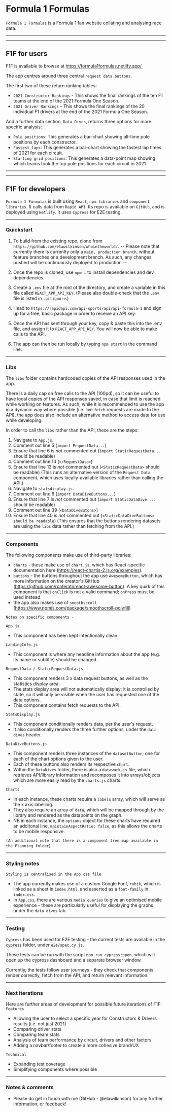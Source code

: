 # Formula 1 Formulas
`Formula 1 Formulas` is a Formula 1 fan website collating and analysing race data.

-----
-----

## F1F for users
F1F is available to browse at https://formula1formulas.netlify.app/

The app centres around three central `request data buttons`. 

The first two of these return ranking tables:
- `2021 Constructor Rankings` - This shows the final rankings of the ten F1 teams at the end of the 2021 Formula One Season.
- `2021 Driver Rankings` - This shows the final rankings of the 20 individual F1 drivers at the end of the 2021 Formula One Season.

And a further data section, `Data Dives`, returns three options for more specific analysis:
- `Pole positions`: This generates a bar-chart showing all-time pole positions by each constructor. 
- `Fastest laps`: This generates a bar-chart showing the fastest lap times of 2021 for each circuit. 
- `Starting grid positions`: This generates a data-point map showing which teams took the top pole positions for each circuit in 2021. 

-----
-----

## F1F for developers
`Formula 1 Formulas` is built using `React`, `npm libraries` and `component libraries`.
It calls data from `Rapid API`.
Its repo is available on `GitHub`, and is deployed using `Netlify`.
It uses `Cypress` for E2E testing.

-----

### Quickstart
1) To build from the existing repo, clone from `https://github.com/elawilkinson/whointheworld/`.
 -- Please note that currently there is currenlty only a `main, production branch`, without feature branches or a development branch. As such, any changes pushed will be continuously deployed to production -- 

2) Once the repo is cloned, use `npm i` to install dependencies and dev dependencies. 

3) Create a `.env` file at the root of the directory, and create a variable in this file called `REACT_APP_API_KEY`. (Please also double-check that the `.env` file is listed in `.gitignore`.)

4) Head to `https://rapidapi.com/api-sports/api/api-formula-1` and sign up for a free, basic package in order to receive an API key.

5) Once the API has sent through your key, copy & paste this into the .env file, and assign it to `REACT_APP_API_KEY`. You will now be able to make calls to the API.

6) The app can then be run locally by typing `npm start` in the command line. 

-----

### Libs 
The `libs` folder contains hardcoded copies of the API responses used in the app. 

There is a daily cap on free calls to the API (100pd), so it can be useful to have local copies of the API responses saved, in case that limit is reached while working on features. As such, while it is recommended to use the app in a dynamic way where possible (i.e. live `fetch` requests are made to the API), the app does also include an alternative method to access data for use while developing. 

In order to call the `libs` rather than the API, these are the steps: 

1) Navigate to `App.js`.
2) Comment out line 5 (`import RequestData...`)
3) Ensure that line 6 is *not* commented out (`import StaticRequestData...` should be readable)
4) Comment out line 14 (`</RequestData>`)
5) Ensure that line 13 is *not* commented out (`<StaticRequestData>` should be readable)
(This runs an alternative version of the `Request Data` component, which uses locally-available libraries rather than calling the API.)
6) Navigate to `statsdisplay.js`.
7) Comment out line 6 (`import DataDiveButtons...`)
8) Ensure that line 7 is *not* commented out (`import StaticDataDive....` should be readable)
9) Comment out line 39 (`<DataDiveButons>`)
10) Ensure that line 40 is *not* commented out (`<StaticDataDiveButtons> should be readable`)
(This ensures that the buttons rendering datasets are using the `libs` data rather than fetching from the API.)

-----

### Components
The following components make use of third-party libraries:
- `charts` - these make use of `chart.js`, which has React-specific documentation here (https://react-chartjs-2.js.org/examples).
- `buttons` - the buttons throughout the app use `AwesomeButton`, which has more information on the creator's GitHub (https://github.com/rcaferati/react-awesome-button). A key quirk of this component is that `onClick` is not a valid command; `onPress` must be used instead.
- the app also makes use of `smoothscroll` (https://www.npmjs.com/package/smoothscroll-polyfill)

`Notes on specific components - `

`App.js`
- This component has been kept intentionally clean.

`LandingInfo.js`
- This component is where any headline information about the app (e.g. its name or subtitle) should be changed.

`RequestData / StaticRequestData.js`
- This component renders 3 x data request buttons, as well as the statistics display area.
- The stats display area will not automatically display; it is controlled by state, so it will only be visible when the user has requested one of the data options.
- This component contains fetch requests to the API.

`StatsDisplay.js`
- This component conditionally renders data, per the user's request.
- It also conditionally renders the three further options, under the `data dives` header.

`DataDiveButtons.js`
- This component renders three instances of the `datasetButton`; one for each of the chart options given to the user. 
- Each of these buttons also renders its respective `chart`.
- Within the `DataDives` folder, there is also a `datawork.js` file, which retrieves API/library information and recomposes it into arrays/objects which are more easily read by the `charts.js` charts. 

`Charts`
- In each instance, these charts require a `labels` array, which will serve as the x axis labelling.
- They also require an array of `data`, which will be mapped through by the library and rendered as the datapoints on the graph. 
- NB in each instance, the `options` object for these charts have required an additonal line, `maintainAspectRatio: false`, as this allows the charts to be mobile responsive.  

`(An additional note that there is a component tree map available in the Planning folder`)

-----

### Styling notes
`Styling is centralised in the App.css file`
- The app currently makes use of a custom Google Font, `rubik`, which is linked as a sheet in `index.html`, and asserted as a `font-family` in `index.css`.
- In `App.css`, there are various `media queries` to give an optimised mobile experience - these are particularly useful for displaying the graphs under the `data dives` tab. 

-----

### Testing
`Cypress` has been used for E2E testing - the current tests are available in the `cypress` folder, under `e2e/spec.cy.js`.

These tests can be run with the script `npm run cypress:open`, which will open up the cypress dashboard and a separate browser window.

Currently, the tests follow user journeys - they check that components render correctly, fetch from the API, and return relevant information. 


-----

### Next iterations
Here are further areas of development for possible future iterations of F1F:
`Features`
- Allowing the user to select a specific year for Constructors & Drivers results (i.e. not just 2021)
- Comparing driver stats
- Comparing team stats
- Analysis of team performance by circuit, drivers and other factors
- Adding a navbar/footer to create a more cohesive brand/UX

`Technical`
- Expanding test coverage
- Simplifying components where possible

-----

### Notes & comments
- Please do get in touch with me (GitHub - @elawilkinson) for any further information, or feedback!
